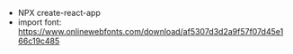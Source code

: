  - NPX create-react-app
 - import font: https://www.onlinewebfonts.com/download/af5307d3d2a9f57f07d45e166c19c485